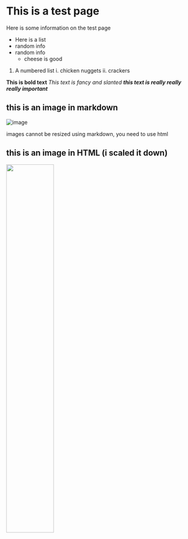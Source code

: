 # This is a test page

Here is some information on the test page 

- Here is a list
- random info
- random info 
  - cheese is good


1. A numbered list
  i. chicken nuggets
  ii. crackers
  
**This is bold text**
*This text is fancy and slanted* 
***this text is really really really important***

  
## this is an image in markdown
![image](https://www.rd.com/wp-content/uploads/2020/04/GettyImages-694542042-e1586274805503.jpg)

images cannot be resized using markdown, you need to use html

## this is an image in HTML (i scaled it down) 
<img src="https://www.rd.com/wp-content/uploads/2020/04/GettyImages-694542042-e1586274805503.jpg" height="50%" width="auto">
